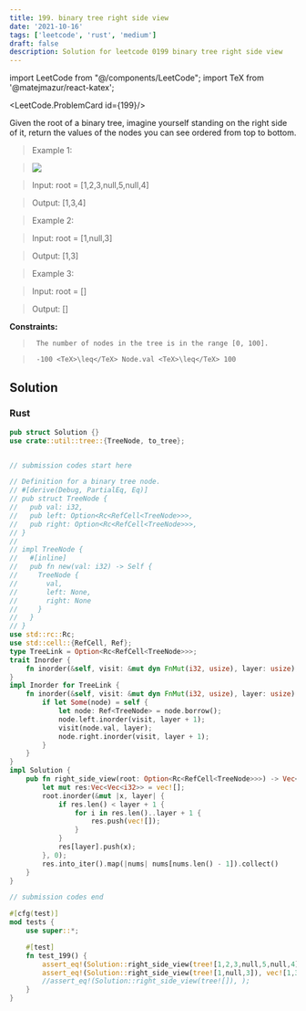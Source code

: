 ```yaml
---
title: 199. binary tree right side view
date: '2021-10-16'
tags: ['leetcode', 'rust', 'medium']
draft: false
description: Solution for leetcode 0199 binary tree right side view
---
```

import LeetCode from "@/components/LeetCode";
import TeX from '@matejmazur/react-katex';

<LeetCode.ProblemCard id={199}/>
 

  Given the root of a binary tree, imagine yourself standing on the right side of it, return the values of the nodes you can see ordered from top to bottom.

   

 >   Example 1:

 >   ![](https://assets.leetcode.com/uploads/2021/02/14/tree.jpg)

 >   Input: root <TeX>=</TeX> [1,2,3,null,5,null,4]

 >   Output: [1,3,4]

  

 >   Example 2:

  

 >   Input: root <TeX>=</TeX> [1,null,3]

 >   Output: [1,3]

  

 >   Example 3:

  

 >   Input: root <TeX>=</TeX> []

 >   Output: []

  

   

  **Constraints:**

  

 >   	The number of nodes in the tree is in the range [0, 100].

 >   	-100 <TeX>\leq</TeX> Node.val <TeX>\leq</TeX> 100


## Solution
### Rust
```rust
pub struct Solution {}
use crate::util::tree::{TreeNode, to_tree};


// submission codes start here

// Definition for a binary tree node.
// #[derive(Debug, PartialEq, Eq)]
// pub struct TreeNode {
//   pub val: i32,
//   pub left: Option<Rc<RefCell<TreeNode>>>,
//   pub right: Option<Rc<RefCell<TreeNode>>>,
// }
// 
// impl TreeNode {
//   #[inline]
//   pub fn new(val: i32) -> Self {
//     TreeNode {
//       val,
//       left: None,
//       right: None
//     }
//   }
// }
use std::rc::Rc;
use std::cell::{RefCell, Ref};
type TreeLink = Option<Rc<RefCell<TreeNode>>>;
trait Inorder {
    fn inorder(&self, visit: &mut dyn FnMut(i32, usize), layer: usize);
}
impl Inorder for TreeLink {
    fn inorder(&self, visit: &mut dyn FnMut(i32, usize), layer: usize) {
        if let Some(node) = self {
            let node: Ref<TreeNode> = node.borrow();
            node.left.inorder(visit, layer + 1);
            visit(node.val, layer);
            node.right.inorder(visit, layer + 1);
        }    
    }
}
impl Solution {
    pub fn right_side_view(root: Option<Rc<RefCell<TreeNode>>>) -> Vec<i32> {
        let mut res:Vec<Vec<i32>> = vec![];
        root.inorder(&mut |x, layer| {
            if res.len() < layer + 1 {
                for i in res.len()..layer + 1 {
                    res.push(vec![]);
                }
            }
            res[layer].push(x);
        }, 0);
        res.into_iter().map(|nums| nums[nums.len() - 1]).collect()
    }
}

// submission codes end

#[cfg(test)]
mod tests {
    use super::*;

    #[test]
    fn test_199() {
        assert_eq!(Solution::right_side_view(tree![1,2,3,null,5,null,4]), vec![1,3,4]);
        assert_eq!(Solution::right_side_view(tree![1,null,3]), vec![1,3]);
        //assert_eq!(Solution::right_side_view(tree![]), );
    }
}

```
